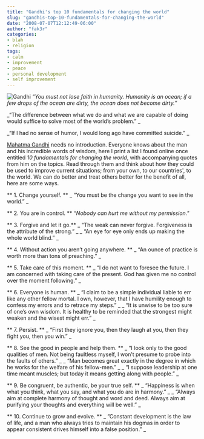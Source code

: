 ```yaml
---
title: "Gandhi's top 10 fundamentals for changing the world"
slug: "gandhis-top-10-fundamentals-for-changing-the-world"
date: "2008-07-07T12:12:49-06:00"
author: "fak3r"
categories:
- blah
- religion
tags:
- calm
- improvement
- peace
- personal development
- self improvement
---
```


![Gandhi](http://upload.wikimedia.org/wikipedia/commons/thumb/2/2c/Gandhi_studio_1931.jpg/225px-Gandhi_studio_1931.jpg)
_“You must not lose faith in humanity. Humanity is an ocean; if a few drops of the ocean are dirty, the ocean does not become dirty.”_

_“The difference between what we do and what we are capable of doing would suffice to solve most of the world’s problem.” _

_“If I had no sense of humor, I would long ago have committed suicide.” _

[Mahatma Gandhi](http://en.wikipedia.org/wiki/Mahatma_Gandhi) needs no introduction. Everyone knows about the man and his incredible words of wisdom, here I print a list I found online once entitled _10 fundamentals for changing the world_, with accompanying quotes from him on the topics.  Read through them and think about how they could be used to improve current situations; from your own, to our countries', to the world.  We can do better and treat others better for the benefit of all, here are some ways.

** 1. Change yourself. **
_ “You must be the change you want to see in the world.” _

** 2. You are in control. **
_“Nobody can hurt me without my permission."_

** 3. Forgive and let it go.**
_ “The weak can never forgive. Forgiveness is the attribute of the strong.” _
_ “An eye for eye only ends up making the whole world blind.” _

<!-- more -->

** 4. Without action you aren’t going anywhere. **
_ “An ounce of practice is worth more than tons of preaching.” _

** 5. Take care of this moment. **
_ “I do not want to foresee the future. I am concerned with taking care of the present. God has given me no control over the moment following.” _

** 6. Everyone is human. **
_ “I claim to be a simple individual liable to err like any other fellow mortal. I own, however, that I have humility enough to confess my errors and to retrace my steps.” _
_ “It is unwise to be too sure of one’s own wisdom. It is healthy to be reminded that the strongest might weaken and the wisest might err.” _

** 7. Persist. **
_ “First they ignore you, then they laugh at you, then they fight you, then you win.” _

** 8. See the good in people and help them. **
_ “I look only to the good qualities of men. Not being faultless myself, I won’t presume to probe into the faults of others.” _
_ “Man becomes great exactly in the degree in which he works for the welfare of his fellow-men.” _
_ “I suppose leadership at one time meant muscles; but today it means getting along with people.” _

** 9. Be congruent, be authentic, be your true self. **
_ “Happiness is when what you think, what you say, and what you do are in harmony.” _
_ “Always aim at complete harmony of thought and word and deed. Always aim at purifying your thoughts and everything will be well.” _

** 10. Continue to grow and evolve. **
_ ”Constant development is the law of life, and a man who always tries to maintain his dogmas in order to appear consistent drives himself into a false position.” _

